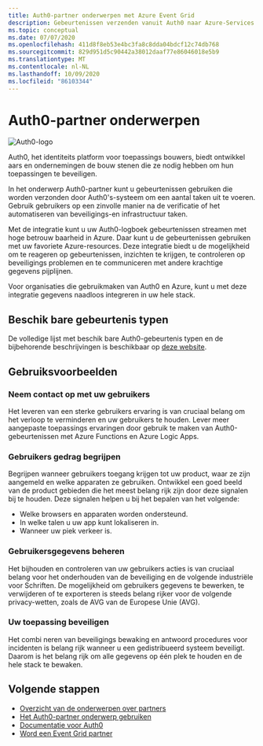 ```yaml
---
title: Auth0-partner onderwerpen met Azure Event Grid
description: Gebeurtenissen verzenden vanuit Auth0 naar Azure-Services met Azure Event Grid.
ms.topic: conceptual
ms.date: 07/07/2020
ms.openlocfilehash: 411d8f8eb53e4bc3fa8c8dda04bdcf12c74db768
ms.sourcegitcommit: 829d951d5c90442a38012daaf77e86046018e5b9
ms.translationtype: MT
ms.contentlocale: nl-NL
ms.lasthandoff: 10/09/2020
ms.locfileid: "86103344"
---
```

# <a name="auth0-partner-topics"></a>Auth0-partner onderwerpen
![Auth0-logo](./media/auth0-overview/auth0-logo.png)

Auth0, het identiteits platform voor toepassings bouwers, biedt ontwikkel aars en ondernemingen de bouw stenen die ze nodig hebben om hun toepassingen te beveiligen.

In het onderwerp Auth0-partner kunt u gebeurtenissen gebruiken die worden verzonden door Auth0's-systeem om een aantal taken uit te voeren. Gebruik gebruikers op een zinvolle manier na de verificatie of het automatiseren van beveiligings-en infrastructuur taken.

Met de integratie kunt u uw Auth0-logboek gebeurtenissen streamen met hoge betrouw baarheid in Azure. Daar kunt u de gebeurtenissen gebruiken met uw favoriete Azure-resources. Deze integratie biedt u de mogelijkheid om te reageren op gebeurtenissen, inzichten te krijgen, te controleren op beveiligings problemen en te communiceren met andere krachtige gegevens pijplijnen.

Voor organisaties die gebruikmaken van Auth0 en Azure, kunt u met deze integratie gegevens naadloos integreren in uw hele stack. 
 
## <a name="available-event-types"></a>Beschik bare gebeurtenis typen
De volledige lijst met beschik bare Auth0-gebeurtenis typen en de bijbehorende beschrijvingen is beschikbaar op [deze website](https://auth0.com/docs/logs/references/log-event-type-codes).

## <a name="use-cases"></a>Gebruiksvoorbeelden

### <a name="engage-with-your-users"></a>Neem contact op met uw gebruikers
Het leveren van een sterke gebruikers ervaring is van cruciaal belang om het verloop te verminderen en uw gebruikers te houden. Lever meer aangepaste toepassings ervaringen door gebruik te maken van Auth0-gebeurtenissen met Azure Functions en Azure Logic Apps. 

### <a name="understand-user-behavior"></a>Gebruikers gedrag begrijpen
Begrijpen wanneer gebruikers toegang krijgen tot uw product, waar ze zijn aangemeld en welke apparaten ze gebruiken. Ontwikkel een goed beeld van de product gebieden die het meest belang rijk zijn door deze signalen bij te houden. Deze signalen helpen u bij het bepalen van het volgende:
- Welke browsers en apparaten worden ondersteund. 
- In welke talen u uw app kunt lokaliseren in. 
- Wanneer uw piek verkeer is. 

### <a name="manage-user-data"></a>Gebruikersgegevens beheren
Het bijhouden en controleren van uw gebruikers acties is van cruciaal belang voor het onderhouden van de beveiliging en de volgende industriële voor Schriften. De mogelijkheid om gebruikers gegevens te bewerken, te verwijderen of te exporteren is steeds belang rijker voor de volgende privacy-wetten, zoals de AVG van de Europese Unie (AVG).

### <a name="secure-your-application"></a>Uw toepassing beveiligen
Het combi neren van beveiligings bewaking en antwoord procedures voor incidenten is belang rijk wanneer u een gedistribueerd systeem beveiligt. Daarom is het belang rijk om alle gegevens op één plek te houden en de hele stack te bewaken. 

## <a name="next-steps"></a>Volgende stappen

- [Overzicht van de onderwerpen over partners](partner-topics-overview.md)
- [Het Auth0-partner onderwerp gebruiken](auth0-how-to.md)
- [Documentatie voor Auth0](https://auth0.com/docs/azure-tutorial)
- [Word een Event Grid partner](partner-onboarding-overview.md)

